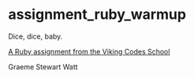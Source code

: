 assignment_ruby_warmup
======================

Dice, dice, baby.

[A Ruby assignment from the Viking Codes School](http://www.vikingcodeschool.com)

Graeme Stewart Watt
